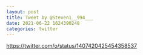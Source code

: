 ```yaml
--- 
layout: post 
title: Tweet by @Steven1__994___ 
date: 2021-06-22 1624390248 
categories: twitter 
--- 
```

https://twitter.com/o/status/1407420425454358537